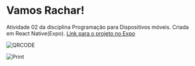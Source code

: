 # Vamos Rachar!

Atividade 02 da disciplina Programação para Dispositivos móveis.
Criada em React Native(Expo).
[Link para o projeto no Expo](https://expo.io/@pedrofac/Vamos_rachar)

![QRCODE](https://i.imgur.com/6I2uweJ.png)


![Print](https://i.imgur.com/pLgbVYi.jpg)
